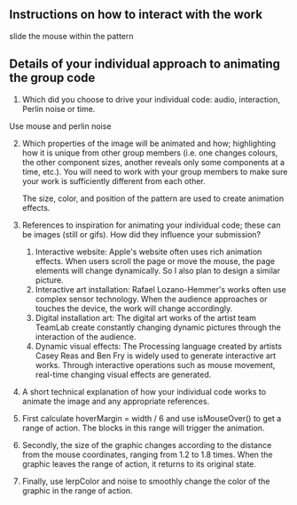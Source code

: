 ## Instructions on how to interact with the work

 slide the mouse within the pattern

## Details of your individual approach to animating the group code

1. Which did you choose to drive your individual code: audio, interaction, Perlin noise or time.

  Use mouse and perlin noise

2. Which properties of the image will be animated and how; highlighting how it is unique from other group members (i.e. one changes colours, the other component sizes, another reveals only some components at a time, etc.). You will need to work with your group members to make sure your work is sufficiently different from each other.

   The size, color, and position of the pattern are used to create animation effects.

3. References to inspiration for animating your individual code; these can be images (still or gifs). How did they influence your submission?

   1. Interactive website: Apple's website often uses rich animation effects. When users scroll the page or move the mouse, the page elements will change dynamically. So I also plan to design a similar picture.
   2. Interactive art installation: Rafael Lozano-Hemmer's works often use complex sensor technology. When the audience approaches or touches the device, the work will change accordingly.
   3. Digital installation art: The digital art works of the artist team TeamLab create constantly changing dynamic pictures through the interaction of the audience.
   4. Dynamic visual effects: The Processing language created by artists Casey Reas and Ben Fry is widely used to generate interactive art works. Through interactive operations such as mouse movement, real-time changing visual effects are generated.


4. A short technical explanation of how your individual code works to animate the image and any appropriate references.

  1. First calculate hoverMargin = width / 6 and use isMouseOver() to get a range of action. The blocks in this range will trigger the animation.
2. Secondly, the size of the graphic changes according to the distance from the mouse coordinates, ranging from 1.2 to 1.8 times. When the graphic leaves the range of action, it returns to its original state.
3. Finally, use lerpColor and noise to smoothly change the color of the graphic in the range of action.